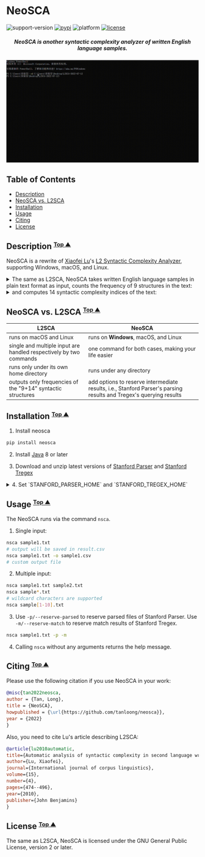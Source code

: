 NeoSCA
==========

![support-version](https://img.shields.io/badge/python-3.7%20%7C%203.8%20%7C%203.9%20%7C%203.10-blue)
[![pypi](https://img.shields.io/badge/pypi-v0.0.22-orange)](https://pypi.org/project/neosca)
![platform](https://img.shields.io/badge/platform-Windows%20%7C%20macOS%20%7C%20Linux-lightgray)
[![license](https://img.shields.io/badge/license-GPL%20v2%2B-green)](https://github.com/tanloong/neosca/blob/master/LICENSE.txt)

<h5 align="center">NeoSCA is another syntactic complexity analyzer of written English language samples.</h5>

![](img/testing-on-Windows.gif)

## Table of Contents
<!-- vim-markdown-toc GFM -->

* [Description](#description)
* [NeoSCA vs. L2SCA](#neosca-vs-l2sca)
* [Installation](#installation)
* [Usage](#usage)
* [Citing](#citing)
* [License](#license)

<!-- vim-markdown-toc -->
## <a name="description"></a> Description <small><sup>[Top ▲](#table-of-contents)</sup></small>

NeoSCA is a rewrite of
[Xiaofei Lu](http://personal.psu.edu/xxl13/index.html)'s 
[L2 Syntactic Complexity Analyzer](http://personal.psu.edu/xxl13/downloads/l2sca.html),
supporting Windows, macOS, and Linux.

<details>

<summary>
The same as L2SCA,
NeoSCA takes written English language
samples in plain text format as input,
counts the frequency of 9 structures in the text:
</summary>

1. words (W)
2. sentences (S)
3. verb phrases (VP)
4. clauses (C)
5. T-units (T)
6. dependent clauses (DC)
7. complex T-units (CT)
8. coordinate phrases (CP)
9. complex nominals (CN)

</details>

<details>

<summary>
and computes 14 syntactic complexity indices of the text:
</summary>

1. mean length of sentence (MLS)
2. mean length of T-unit (MLT)
3. mean length of clause (MLC)
4. clauses per sentence (C/S)
5. verb phrases per T-unit (VP/T)
6. clauses per T-unit (C/T)
7. dependent clauses per clause (DC/C)
8. dependent clauses per T-unit (DC/T)
9. T-units per sentence (T/S)
10. complex T-unit ratio (CT/T)
11. coordinate phrases per T-unit (CP/T)
12. coordinate phrases per clause (CP/C)
13. complex nominals per T-unit (CN/T)
14. complex nominals per clause (CP/C)

</details>

## <a name="neosca-vs-l2sca"></a> NeoSCA vs. L2SCA <small><sup>[Top ▲](#table-of-contents)</sup></small>

| L2SCA | NeoSCA |
|-|-|
| runs on macOS and Linux | runs on **Windows**, macOS, and Linux |
| single and multiple input are handled respectively by two commands | one command for both cases, making your life easier |
| runs only under its own home directory | runs under any directory |
| outputs only frequencies of the "9+14" syntactic structures | add options to reserve intermediate results, i.e., Stanford Parser's parsing results and Tregex's querying results |

## <a name="installation"></a> Installation <small><sup>[Top ▲](#table-of-contents)</sup></small>

1. Install neosca

```sh
pip install neosca
```

2. Install [Java](https://www.java.com/en/download) 8 or later

3. Download and unzip latest versions of
[Stanford Parser](https://nlp.stanford.edu/software/lex-parser.shtml#Download) and 
[Stanford Tregex](https://nlp.stanford.edu/software/tregex.html#Download)

<details>

<summary>
4. Set `STANFORD_PARSER_HOME` and `STANFORD_TREGEX_HOME`
</summary>

+ Windows:

In the Environment Variables window (press `Windows`+`s`, type *env*, and press `Enter`):

```
STANFORD_PARSER_HOME=\path\to\stanford-parser-full-2020-11-17
STANFORD_TREGEX_HOME=\path\to\stanford-tregex-2020-11-17
```

+ Linux/macOS:

```sh
export STANFORD_PARSER_HOME=/path/to/stanford-parser-full-2020-11-17
export STANFORD_TREGEX_HOME=/path/to/stanford-tregex-2020-11-17
```

</details>

## <a name="usage"></a> Usage <small><sup>[Top ▲](#table-of-contents)</sup></small>

The NeoSCA runs via the command `nsca`.

1. Single input:
```sh
nsca sample1.txt 
# output will be saved in result.csv
nsca sample1.txt -o sample1.csv 
# custom output file
```

2. Multiple input:
```sh
nsca sample1.txt sample2.txt
nsca sample*.txt 
# wildcard characters are supported
nsca sample[1-10].txt
```

3. Use `-p/--reserve-parsed` 
to reserve parsed files of Stanford Parser.
Use `-m/--reserve-match` 
to reserve match results of Stanford Tregex.

```sh
nsca sample1.txt -p -m
```

4. Calling `nsca` without any arguments returns the help message.

## <a name="citing"></a> Citing <small><sup>[Top ▲](#table-of-contents)</sup></small>

Please use the following citation if you use NeoSCA in your work:

```BibTeX
@misc{tan2022neosca,
author = {Tan, Long},
title = {NeoSCA},
howpublished = {\url{https://github.com/tanloong/neosca}},
year = {2022}
}
```

Also, you need to cite Lu's article describing L2SCA:

```BibTeX
@article{lu2010automatic,
title={Automatic analysis of syntactic complexity in second language writing},
author={Lu, Xiaofei},
journal={International journal of corpus linguistics},
volume={15},
number={4},
pages={474--496},
year={2010},
publisher={John Benjamins}
}
```

## <a name="license"></a> License <small><sup>[Top ▲](#table-of-contents)</sup></small>
The same as L2SCA, NeoSCA is licensed under the GNU General Public License, version 2 or later.

